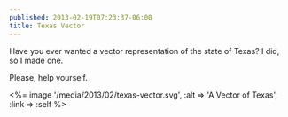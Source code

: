```yaml
---
published: 2013-02-19T07:23:37-06:00
title: Texas Vector
---
```

Have you ever wanted a vector representation of the state of Texas? I did, so I made one. 

Please, help yourself.

<%= image '/media/2013/02/texas-vector.svg', :alt => 'A Vector of Texas', :link => :self %>